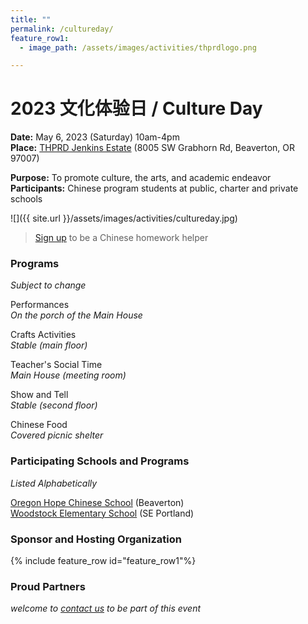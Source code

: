 ```yaml
---
title: ""
permalink: /cultureday/
feature_row1:
  - image_path: /assets/images/activities/thprdlogo.png

---
```


# 2023 文化体验日 / Culture Day

**Date:** May 6, 2023 (Saturday) 10am-4pm  
**Place:** [THPRD Jenkins Estate](https://www.thprd.org/facilities/historic/jenkins-estate) (8005 SW Grabhorn Rd, Beaverton, OR 97007)  

**Purpose:** To promote culture, the arts, and academic endeavor  
**Participants:** Chinese program students at public, charter and private schools  

![]({{ site.url }}/assets/images/activities/cultureday.jpg)

>[Sign up](https://docs.google.com/forms/d/e/1FAIpQLSeowOX9XphfUxII1tyVp3jBqOpdLJy2-SSAlLhjywypuYXo8g/viewform?usp=sf_link) to be a Chinese homework helper

###  Programs
*Subject to change*

Performances  
*On the porch of the Main House*  

Crafts Activities  
*Stable (main floor)*  

Teacher's Social Time  
*Main House (meeting room)*  

Show and Tell  
*Stable (second floor)*  

Chinese Food  
*Covered picnic shelter*  

### Participating Schools and Programs
*Listed Alphabetically*

[Oregon Hope Chinese School](http://oregon-hope.org/) (Beaverton)  
[Woodstock Elementary School](https://www.pps.net/woodstock) (SE Portland)  

### Sponsor and Hosting Organization

{% include feature_row id="feature_row1"%}

### Proud Partners

*welcome to [contact us](https://pdxchinese.org/contact/) to be part of this event*
